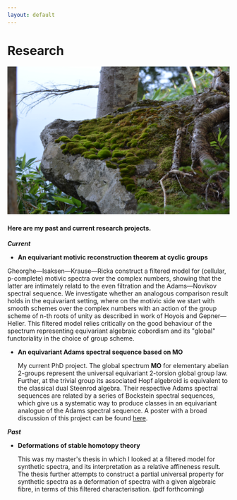```yaml
---
layout: default
---
```


# Research

![moss](6014.jpg)

#### Here are my past and current research projects.
***Current***

- **An equivariant motivic reconstruction theorem at cyclic groups**

Gheorghe—Isaksen—Krause—Ricka construct a filtered model for (cellular, p-complete) motivic spectra over the complex numbers, showing that the latter are intimately relatd to the even filtration and the Adams—Novikov spectral sequence. We investigate whether an analogous comparison result holds in the equivariant setting, where on the motivic side we start with smooth schemes over the complex numbers with an action of the group scheme of n-th roots of unity as described in work of Hoyois and Gepner—Heller. This filtered model relies critically on the good behaviour of the spectrum representing equivariant algebraic cobordism and its "global" functoriality in the choice of group scheme. 
  
- **An equivariant Adams spectral sequence based on MO**

  My current PhD project. The global spectrum **MO** for elementary abelian 2-groups represent the universal equivariant 2-torsion global group law. Further, at the trivial group its associated Hopf algebroid is equivalent to the classical dual Steenrod algebra. Their respective Adams spectral sequences are related by a series of Bockstein spectral sequences, which give us a systematic way to produce classes in an equivariant analogue of the Adams spectral sequence. A poster with a broad discussion of this project can be found [here](./Piessevaux_poster.pdf).
  
***Past***
- **Deformations of stable homotopy theory**

  This was my master's thesis in which I looked at a filtered model for synthetic spectra, and its interpretation as a relative affineness result.
  The thesis further attempts to construct a partial universal property for synthetic spectra as a deformation of spectra with a given algebraic fibre, in terms of this filtered characterisation. (pdf forthcoming)

